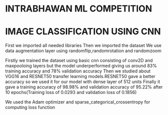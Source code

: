 # INTRABHAWAN ML COMPETITION
# IMAGE CLASSIFICATION USING CNN

First we imported all needed libraries
Then we imported the dataset
We use data augmentation layer using randomflip,randomrotation and randomzoom

Firstly we trained the dataset using basic cnn consisting of conv2D and maxpooloing layers but the model underperformed giving us around 83% training accuracy and 78% validation accuracy
Then we studied about VGG16 and RESNET50 transfer learning models.RESNET50 gave a better accuracy so we used it for our model with dense layer of 512 units
Finally it gave a training accuracy of 98.98% and validation accuracy of 95.22% after 10 epochs(Training loss of 0.0293 and validation loss of 0.1856)

We used the Adam optimizer and sparse_categorical_crossentropy for computing loss function
